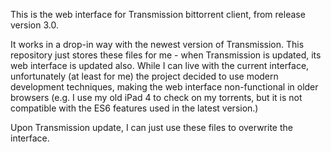 This is the web interface for Transmission bittorrent client, from release version 3.0.

It works in a drop-in way with the newest version of Transmission. This repository just 
stores these files for me - when Transmission is updated, its web interface is updated 
also. While I can live with the current interface, unfortunately (at least for me) the project 
decided to use modern development techniques, making the web interface non-functional in older 
browsers (e.g. I use my old iPad 4 to check on my torrents, but it is not compatible with 
the ES6 features used in the latest version.)

Upon Transmission update, I can just use these files to overwrite the interface.
